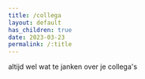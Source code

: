 ```yaml
---
title: /collega
layout: default
has_children: true
date: 2023-03-23
permalink: /:title
---
```


altijd wel wat te janken over je collega's
